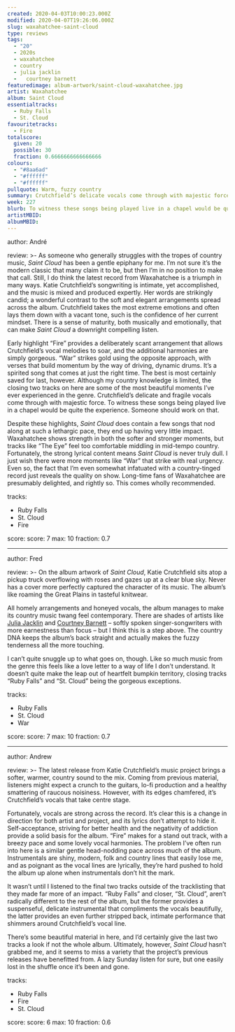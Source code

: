 ```yaml
---
created: 2020-04-03T10:00:23.000Z
modified: 2020-04-07T19:26:06.000Z
slug: waxahatchee-saint-cloud
type: reviews
tags:
  - "20"
  - 2020s
  - waxahatchee
  - country
  - julia jacklin
  -   courtney barnett
featuredimage: album-artwork/saint-cloud-waxahatchee.jpg
artist: Waxahatchee
album: Saint Cloud
essentialtracks:
  - Ruby Falls
  - St. Cloud
favouritetracks:
  - Fire
totalscore:
  given: 20
  possible: 30
  fraction: 0.6666666666666666
colours:
  - "#8aa6ad"
  - "#ffffff"
  - "#ffffff"
pullquote: Warm, fuzzy country
summary: Crutchfield’s delicate vocals come through with majestic force. To witness these songs being played live in a chapel would be quite the experience. Someone should work on that.
week: 227
blurb: To witness these songs being played live in a chapel would be quite the experience. Someone should work on that.
artistMBID:
albumMBID:
---
```

author: André

review: >-
  As someone who generally struggles with the tropes of country music, *Saint Cloud* has been a gentle epiphany for me. I’m not sure it’s the modern classic that many claim it to be, but then I’m in no position to make that call. Still, I do think the latest record from Waxahatchee is a triumph in many ways. Katie Crutchfield’s songwriting is intimate, yet accomplished, and the music is mixed and produced expertly. Her words are strikingly candid; a wonderful contrast to the soft and elegant arrangements spread across the album. Crutchfield takes the most extreme emotions and often lays them down with a vacant tone, such is the confidence of her current mindset. There is a sense of maturity, both musically and emotionally, that can make *Saint Cloud* a downright compelling listen.

  Early highlight “Fire” provides a deliberately scant arrangement that allows Crutchfield’s vocal melodies to soar, and the additional harmonies are simply gorgeous. “War” strikes gold using the opposite approach, with verses that build momentum by the way of driving, dynamic drums. It’s a spirited song that comes at just the right time. The best is most certainly saved for last, however. Although my country knowledge is limited, the closing two tracks on here are some of the most beautiful moments I’ve ever experienced in the genre. Crutchfield’s delicate and fragile vocals come through with majestic force. To witness these songs being played live in a chapel would be quite the experience. Someone should work on that.

  Despite these highlights, *Saint Cloud* does contain a few songs that nod along at such a lethargic pace, they end up having very little impact. Waxahatchee shows strength in both the softer and stronger moments, but tracks like “The Eye” feel too comfortable middling in mid-tempo country. Fortunately, the strong lyrical content means *Saint Cloud* is never truly dull. I just wish there were more moments like “War” that strike with real urgency. Even so, the fact that I’m even somewhat infatuated with a country-tinged record just reveals the quality on show. Long-time fans of Waxahatchee are presumably delighted, and rightly so. This comes wholly recommended.

tracks:
  - Ruby Falls
  - St. Cloud
  - Fire

score:
  score: 7
  max: 10
  fraction: 0.7

---
author: Fred

review: >-
  On the album artwork of *Saint Cloud*, Katie Crutchfield sits atop a pickup truck overflowing with roses and gazes up at a clear blue sky. Never has a cover more perfectly captured the character of its music. The album’s like roaming the Great Plains in tasteful knitwear.

  All homely arrangements and honeyed vocals, the album manages to make its country music twang feel contemporary. There are shades of artists like [Julia Jacklin](<reviews/julia-jacklin-crushing/>) and [Courtney Barnett](<reviews/courtney-barnett-tell-me-how-you-really-feel/>) – softly spoken singer-songwriters with more earnestness than focus – but I think this is a step above. The country DNA keeps the album’s back straight and actually makes the fuzzy tenderness all the more touching.

  I can’t quite snuggle up to what goes on, though. Like so much music from the genre this feels like a love letter to a way of life I don’t understand. It doesn’t quite make the leap out of heartfelt bumpkin territory, closing tracks “Ruby Falls” and “St. Cloud” being the gorgeous exceptions.

tracks:
  - Ruby Falls
  - St. Cloud
  - War

score:
  score: 7
  max: 10
  fraction: 0.7

---
author: Andrew

review: >-
  The latest release from Katie Crutchfield’s music project brings a softer, warmer, country sound to the mix. Coming from previous material, listeners might expect a crunch to the guitars, lo-fi production and a healthy smattering of raucous noisiness. However, with its edges chamfered, it’s Crutchfield’s vocals that take centre stage.

  Fortunately, vocals are strong across the record. It’s clear this is a change in direction for both artist and project, and its lyrics don’t attempt to hide it. Self-acceptance, striving for better health and the negativity of addiction provide a solid basis for the album. “Fire” makes for a stand out track, with a breezy pace and some lovely vocal harmonies. The problem I’ve often run into here is a similar gentle head-nodding pace across much of the album. Instrumentals are shiny, modern, folk and country lines that easily lose me, and as poignant as the vocal lines are lyrically, they’re hard pushed to hold the album up alone when instrumentals don’t hit the mark.

  It wasn’t until I listened to the final two tracks outside of the tracklisting that they made far more of an impact. “Ruby Falls” and closer, “St. Cloud”, aren’t radically different to the rest of the album, but the former provides a suspenseful, delicate instrumental that compliments the vocals beautifully, the latter provides an even further stripped back, intimate performance that shimmers around Crutchfield’s vocal line.

  There’s some beautiful material in here, and I’d certainly give the last two tracks a look if not the whole album. Ultimately, however, *Saint Cloud* hasn’t grabbed me, and it seems to miss a variety that the project’s previous releases have benefitted from. A lazy Sunday listen for sure, but one easily lost in the shuffle once it’s been and gone.

tracks:
  - Ruby Falls
  - Fire
  - St. Cloud

score:
  score: 6
  max: 10
  fraction: 0.6
